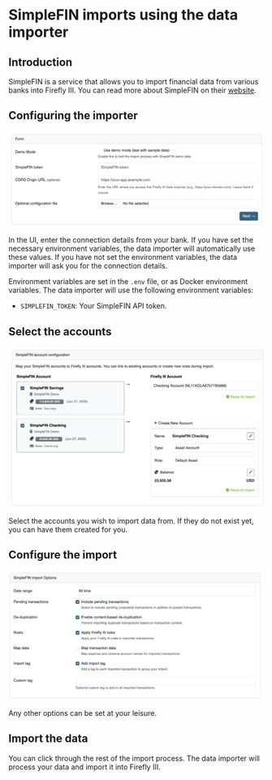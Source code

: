 # SimpleFIN imports using the data importer

## Introduction

SimpleFIN is a service that allows you to import financial data from various banks into Firefly III. You can read more about SimpleFIN on their [website](https://www.simplefin.org/).

## Configuring the importer

![Configuration](../../images/how-to/data-importer/import/simplefin-config.png)

In the UI, enter the connection details from your bank. If you have set the necessary environment variables, the data importer will automatically use these values. If you have not set the environment variables, the data importer will ask you for the connection details.

Environment variables are set in the `.env` file, or as Docker environment variables. The data importer will use the following environment variables:

* `SIMPLEFIN_TOKEN`: Your SimpleFIN API token.

## Select the accounts

![Configuration](../../images/how-to/data-importer/import/simplefin-account-selection.png)

Select the accounts you wish to import data from. If they do not exist yet, you can have them created for you.

## Configure the import

![Configuration](../../images/how-to/data-importer/import/simplefin-more-config.png)

Any other options can be set at your leisure.

## Import the data

You can click through the rest of the import process. The data importer will process your data and import it into Firefly III.
